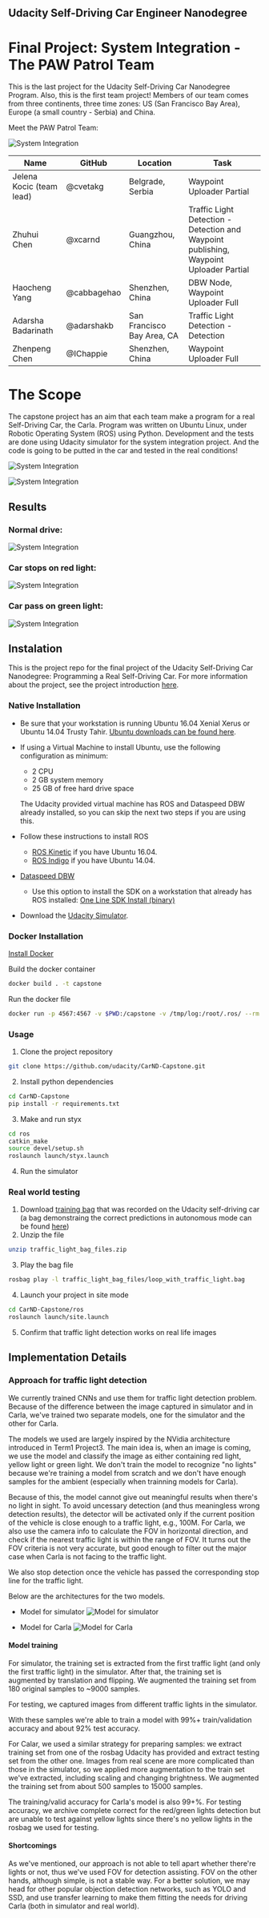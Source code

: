 ## Udacity Self-Driving Car Engineer Nanodegree
# Final Project: System Integration - The PAW Patrol Team


This is the last project for the Udacity Self-Driving Car Nanodegree Program. Also, this is the first team project! Members of our team comes from three continents, three time zones: US (San Francisco Bay Area), Europe (a small country - Serbia) and China. 


Meet the PAW Patrol Team: 

![System Integration](/imgs/pawpatrol_resize.png)


Name | GitHub | Location | Task
------------ | ------------- | ------------- | -------------
Jelena Kocic (team lead) | @cvetakg | Belgrade, Serbia| Waypoint Uploader Partial
Zhuhui Chen | @xcarnd | Guangzhou, China | Traffic Light Detection - Detection and Waypoint publishing, Waypoint Uploader Partial
Haocheng Yang | @cabbagehao | Shenzhen, China | DBW Node, Waypoint Uploader Full
Adarsha Badarinath | @adarshakb | San Francisco Bay Area, CA| Traffic Light Detection - Detection
Zhenpeng Chen | @IChappie | Shenzhen, China | Waypoint Uploader Full

# The Scope

The capstone project has an aim that each team make a program for a real Self-Driving Car, the Carla. Program was written on Ubuntu Linux, under Robotic Operating System (ROS) using Python. Development and the tests are done using Udacity simulator for the system integration project. And the code is going to be putted in the car and tested in the real conditions!

![System Integration](/imgs/P1.png)

![System Integration](/imgs/final-project-ros-graph-v2.png)


## Results


### Normal drive:

![System Integration](/imgs/1.png)


### Car stops on red light:

![System Integration](/imgs/2.png)


### Car pass on green light:

![System Integration](/imgs/3.png)


## Instalation


This is the project repo for the final project of the Udacity Self-Driving Car Nanodegree: Programming a Real Self-Driving Car. For more information about the project, see the project introduction [here](https://classroom.udacity.com/nanodegrees/nd013/parts/6047fe34-d93c-4f50-8336-b70ef10cb4b2/modules/e1a23b06-329a-4684-a717-ad476f0d8dff/lessons/462c933d-9f24-42d3-8bdc-a08a5fc866e4/concepts/5ab4b122-83e6-436d-850f-9f4d26627fd9).

### Native Installation

* Be sure that your workstation is running Ubuntu 16.04 Xenial Xerus or Ubuntu 14.04 Trusty Tahir. [Ubuntu downloads can be found here](https://www.ubuntu.com/download/desktop).
* If using a Virtual Machine to install Ubuntu, use the following configuration as minimum:
  * 2 CPU
  * 2 GB system memory
  * 25 GB of free hard drive space

  The Udacity provided virtual machine has ROS and Dataspeed DBW already installed, so you can skip the next two steps if you are using this.

* Follow these instructions to install ROS
  * [ROS Kinetic](http://wiki.ros.org/kinetic/Installation/Ubuntu) if you have Ubuntu 16.04.
  * [ROS Indigo](http://wiki.ros.org/indigo/Installation/Ubuntu) if you have Ubuntu 14.04.
* [Dataspeed DBW](https://bitbucket.org/DataspeedInc/dbw_mkz_ros)
  * Use this option to install the SDK on a workstation that already has ROS installed: [One Line SDK Install (binary)](https://bitbucket.org/DataspeedInc/dbw_mkz_ros/src/81e63fcc335d7b64139d7482017d6a97b405e250/ROS_SETUP.md?fileviewer=file-view-default)
* Download the [Udacity Simulator](https://github.com/udacity/CarND-Capstone/releases/tag/v1.2).

### Docker Installation
[Install Docker](https://docs.docker.com/engine/installation/)

Build the docker container
```bash
docker build . -t capstone
```

Run the docker file
```bash
docker run -p 4567:4567 -v $PWD:/capstone -v /tmp/log:/root/.ros/ --rm -it capstone
```

### Usage

1. Clone the project repository
```bash
git clone https://github.com/udacity/CarND-Capstone.git
```

2. Install python dependencies
```bash
cd CarND-Capstone
pip install -r requirements.txt
```
3. Make and run styx
```bash
cd ros
catkin_make
source devel/setup.sh
roslaunch launch/styx.launch
```
4. Run the simulator

### Real world testing
1. Download [training bag](https://drive.google.com/file/d/0B2_h37bMVw3iYkdJTlRSUlJIamM/view?usp=sharing) that was recorded on the Udacity self-driving car (a bag demonstraing the correct predictions in autonomous mode can be found [here](https://drive.google.com/open?id=0B2_h37bMVw3iT0ZEdlF4N01QbHc))
2. Unzip the file
```bash
unzip traffic_light_bag_files.zip
```
3. Play the bag file
```bash
rosbag play -l traffic_light_bag_files/loop_with_traffic_light.bag
```
4. Launch your project in site mode
```bash
cd CarND-Capstone/ros
roslaunch launch/site.launch
```
5. Confirm that traffic light detection works on real life images

## Implementation Details

### Approach for traffic light detection

We currently trained CNNs and use them for traffic light detection
problem. Because of the difference between the image captured in
simulator and in Carla, we've trained two separate models, one for the
simulator and the other for Carla.

The models we used are largely inspired by the NVidia architecture
introduced in Term1 Project3. The main idea is, when an image is
coming, we use the model and classify the image as either containing
red light, yellow light or green light. We don't train the model to
recognize "no lights" because we're training a model from scratch and
we don't have enough samples for the ambient (especially when
trainning models for Carla).

Because of this, the model cannot give out meaningful results when
there's no light in sight. To avoid uncessary detection (and thus
meaningless wrong detection results), the detector will be activated
only if the current position of the vehicle is close enough to a
traffic light, e.g., 100M. For Carla, we also use the camera info to
calculate the FOV in horizontal direction, and check if the nearest
traffic light is within the range of FOV. It turns out the FOV
criteria is not very accurate, but good enough to filter out the major
case when Carla is not facing to the traffic light.

We also stop detection once the vehicle has passed the corresponding
stop line for the traffic light.

Below are the architectures for the two models.

+ Model for simulator
![Model for simulator](/imgs/model_styx.png)

+ Model for Carla
![Model for Carla](/imgs/model_carla.png)

#### Model training

For simulator, the training set is extracted from the first traffic
light (and only the first traffic light) in the simulator. After that,
the training set is augmented by translation and flipping. We
augmented the training set from 180 original samples to ~9000
samples.

For testing, we captured images from different traffic lights in the
simulator.

With these samples we're able to train a model with 99%+
train/validation accuracy and about 92% test accuracy.

For Calar, we used a similar strategy for preparing samples: we
extract training set from one of the rosbag Udacity has provided and
extract testing set from the other one. Images from real scene are
more complicated than those in the simulator, so we applied more
augmentation to the train set we've extracted, including scaling and
changing brightness. We augmented the training set from about 500
samples to 15000 samples.

The training/valid accuracy for Carla's model is also 99+%. For
testing accuracy, we archive complete correct for the red/green lights
detection but are unable to test against yellow lights since there's
no yellow lights in the rosbag we used for testing.

#### Shortcomings

As we've mentioned, our approach is not able to tell apart whether
there're lights or not, thus we've used FOV for detection
assisting. FOV on the other hands, although simple, is not a stable
way. For a better solution, we may head for other popular objection
detection networks, such as YOLO and SSD, and use transfer learning to
make them fitting the needs for driving Carla (both in simulator and
real world).

